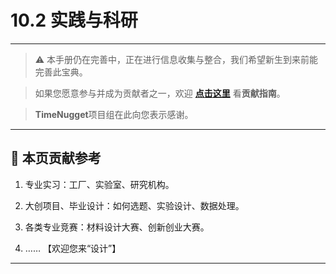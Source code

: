 # 10.2 实践与科研

---

> ⚠️ 本手册仍在完善中，正在进行信息收集与整合，我们希望新生到来前能完善此宝典。  

> 如果您愿意参与并成为贡献者之一，欢迎 **[点击这里](/CONTRIBUTING.md)** 看**贡献指南**。

> **TimeNugget**项目组在此向您表示感谢。

---

## 📌 本页贡献参考

1. 专业实习：工厂、实验室、研究机构。

2. 大创项目、毕业设计：如何选题、实验设计、数据处理。

3. 各类专业竞赛：材料设计大赛、创新创业大赛。

4. ……  【欢迎您来“设计”】

---
